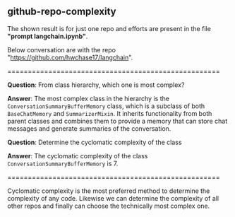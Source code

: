 ## github-repo-complexity
The shown result is for just one repo and efforts are present in the file <b>"prompt langchain.ipynb"</b>.

Below conversation are with the repo "https://github.com/hwchase17/langchain".

====================================================

**Question**: From class hierarchy, which one is most complex?

**Answer**: The most complex class in the hierarchy is the `ConversationSummaryBufferMemory` class, which is a subclass of both `BaseChatMemory` and `SummarizerMixin`. It inherits functionality from both parent classes and combines them to provide a memory that can store chat messages and generate summaries of the conversation. 


**Question**: Determine the cyclomatic complexity of the class 

**Answer**: The cyclomatic complexity of the class `ConversationSummaryBufferMemory` is 7. 

====================================================

Cyclomatic complexity is the most preferred method to determine the complexity of any code. Likewise we can determine the complexity of all other repos and finally can choose the technically most complex one.
